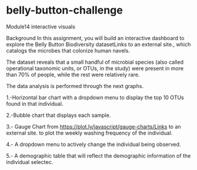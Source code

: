 # belly-button-challenge
Module14 interactive visuals

Background
In this assignment, you will build an interactive dashboard to explore the Belly Button Biodiversity datasetLinks to an external site., which catalogs the microbes that colonize human navels.

The dataset reveals that a small handful of microbial species (also called operational taxonomic units, or OTUs, in the study) were present in more than 70% of people, while the rest were relatively rare.

The data analysis is performed through the next graphs.

1.-Horizontal bar chart with a dropdown menu to display the top 10 OTUs found in that individual.

2.-Bubble chart that displays each sample.

3.- Gauge Chart from  https://plot.ly/javascript/gauge-charts/Links to an external site. to plot the weekly washing frequency of the individual.

4.- A dropdown menu to actively change the individual being observed.

5.- A demographic table that will reflect the demographic information of the individual selectec.



